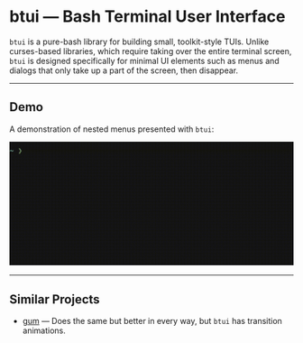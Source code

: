 # btui — Bash Terminal User Interface

`btui` is a pure-bash library for building small, toolkit-style TUIs. Unlike curses-based libraries, which require taking over the entire terminal screen, `btui` is designed specifically for minimal UI elements such as menus and dialogs that only take up a part of the screen, then disappear.

---

## Demo

A demonstration of nested menus presented with `btui`:

![Demo](demo.gif)

---

## Similar Projects

- [gum](https://github.com/charmbracelet/gum) — Does the same but better in every way, but `btui` has transition animations.
